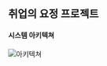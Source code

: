 ## 취업의 요정 프로젝트

#### 시스템 아키텍쳐
![아키텍쳐](https://github.com/user-attachments/assets/ee337713-52bc-4c89-80ae-c80a9c95a0da)
